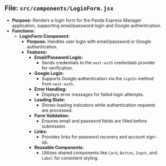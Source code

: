 ## File: `src/components/LoginForm.jsx`
- **Purpose:** Renders a login form for the Panda Express Manager application, supporting email/password login and Google authentication.
- **Functions:**
  - **LoginForm Component:**
    - **Purpose:** Handles user login with email/password or Google authentication.
    - **Features:**
      - **Email/Password Login:**
        - Sends credentials to the `next-auth` credentials provider for verification.
      - **Google Login:**
        - Supports Google authentication via the `signIn` method from `next-auth`.
      - **Error Handling:**
        - Displays error messages for failed login attempts.
      - **Loading State:**
        - Shows loading indicators while authentication requests are processed.
      - **Form Validation:**
        - Ensures email and password fields are filled before submission.
      - **Links:**
        - Provides links for password recovery and account sign-up.
      - **Reusable Components:**
        - Utilizes shared components like `Card`, `Button`, `Input`, and `Label` for consistent styling.
